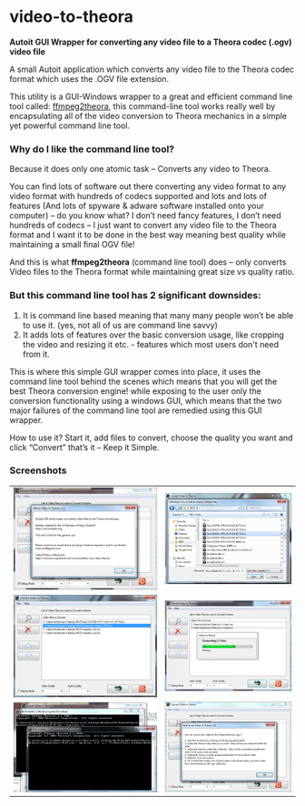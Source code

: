 # video-to-theora
**Autoit GUI Wrapper for converting any video file to a Theora codec (.ogv) video file**

A small Autoit application which converts any video file to the Theora codec format which uses the .OGV file extension.

This utility is a GUI-Windows wrapper to a great and efficient command line tool called: [ffmpeg2theora](http://v2v.cc/~j/ffmpeg2theora/index.html), this command-line tool works really well by encapsulating all of the video conversion to Theora mechanics in a simple yet powerful command line tool.

### Why do I like the command line tool?
Because it does only one atomic task – Converts any video to Theora.

You can find lots of software out there converting any video format to any video format with hundreds of codecs supported and lots and lots of features (And lots of spyware & adware software installed onto your computer) – do you know what? I don’t need fancy features, I don’t need hundreds of codecs – I just want to convert any video file to the Theora format and I want it to be done in the best way meaning best quality while maintaining a small final OGV file!

And this is what **ffmpeg2theora** (command line tool) does – only converts Video files to the Theora format while maintaining great size vs quality ratio.

 
### But this command line tool has 2 significant downsides:

1. It is command line based meaning that many many people won’t be able to use it. (yes, not all of us are command line savvy)
2. It adds lots of features over the basic conversion usage, like cropping the video and resizing it etc. - features which most users don't need from it.
 

This is where this simple GUI wrapper comes into place, it uses the command line tool behind the scenes which means that you will get the best Theora conversion engine! while exposing to the user only the conversion functionality using a windows GUI, which means that the two major failures of the command line tool are remedied using this GUI wrapper.

How to use it?
Start it, add files to convert, choose the quality you want and click “Convert” that’s it – Keep it Simple.

### Screenshots
|       |      |
|------------|-------------|
| <img src="https://github.com/Chaiavi/video-to-theora/blob/main/Screenshots/Video2Theora%20with%20About%20Box.jpg">| <img src="https://github.com/Chaiavi/video-to-theora/blob/main/Screenshots/Video2Theora%20Selecting%20Video%20Files.jpg"> |
| <img src="https://github.com/Chaiavi/video-to-theora/blob/main/Screenshots/Video2Theora%20with%20Files%20Selected.jpg">| <img src="https://github.com/Chaiavi/video-to-theora/blob/main/Screenshots/Video2theora%20Converting%20Files.jpg"> |
| <img src="https://github.com/Chaiavi/video-to-theora/blob/main/Screenshots/Video2theora%20Converting%20Files%20in%20Debug%20mode.jpg">| <img src="https://github.com/Chaiavi/video-to-theora/blob/main/Screenshots/Video2theora%20with%20help%20open.jpg"> |
